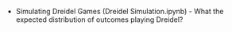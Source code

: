 * Simulating Dreidel Games (Dreidel Simulation.ipynb) - What the expected distribution of outcomes playing Dreidel?
